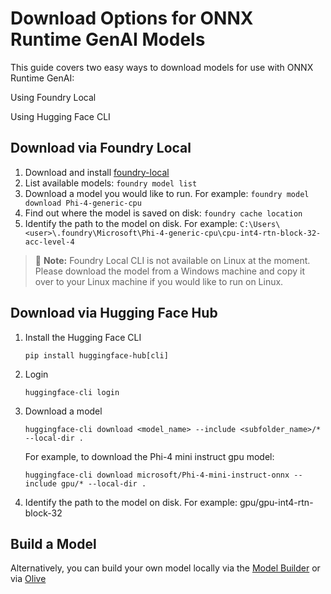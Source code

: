 # Download Options for ONNX Runtime GenAI Models

This guide covers two easy ways to download models for use with ONNX Runtime GenAI:

Using Foundry Local

Using Hugging Face CLI

## Download via Foundry Local

1. Download and install [foundry-local](https://github.com/microsoft/Foundry-Local/releases)
2. List available models: `foundry model list`
3. Download a model you would like to run. For example: `foundry model download Phi-4-generic-cpu`
4. Find out where the model is saved on disk: `foundry cache location`
5. Identify the path to the model on disk. For example: `C:\Users\<user>\.foundry\Microsoft\Phi-4-generic-cpu\cpu-int4-rtn-block-32-acc-level-4`

> 📝 **Note:** Foundry Local CLI is not available on Linux at the moment. Please download the model from a Windows machine and copy it over to your Linux machine if you would like to run on Linux.


## Download via Hugging Face Hub

1. Install the Hugging Face CLI
   ```
   pip install huggingface-hub[cli]
   ```
2. Login
   ```
   huggingface-cli login
   ```
3. Download a model
   ```
   huggingface-cli download <model_name> --include <subfolder_name>/* --local-dir .
   ```

   For example, to download the Phi-4 mini instruct gpu model:
   ```
   huggingface-cli download microsoft/Phi-4-mini-instruct-onnx --include gpu/* --local-dir .
   ```
5. Identify the path to the model on disk. For example: gpu/gpu-int4-rtn-block-32


## Build a Model

Alternatively, you can build your own model locally via the [Model Builder](https://github.com/microsoft/onnxruntime-genai/blob/main/src/python/py/models/README.md) or via [Olive](https://microsoft.github.io/Olive/examples.html)
